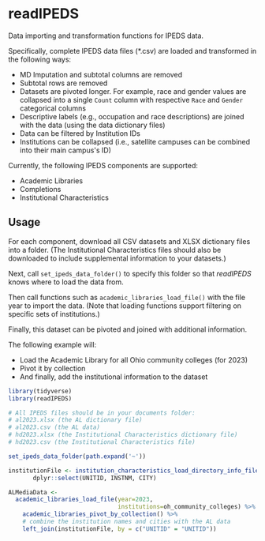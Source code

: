 # readIPEDS

Data importing and transformation functions for IPEDS data.

Specifically, complete IPEDS data files (*.csv) are loaded and transformed in the following ways:

- MD Imputation and subtotal columns are removed
- Subtotal rows are removed
- Datasets are pivoted longer. For example, race and gender
  values are collapsed into a single `Count` column with
  respective `Race` and `Gender` categorical columns
- Descriptive labels (e.g., occupation and race descriptions)
  are joined with the data (using the data dictionary files)
- Data can be filtered by Institution IDs
- Institutions can be collapsed (i.e., satellite campuses
  can be combined into their main campus's ID)
  
 Currently, the following IPEDS components are supported:
 
 - Academic Libraries
 - Completions
 - Institutional Characteristics
 
 ## Usage
 
 For each component, download all CSV datasets and XLSX dictionary files into a folder.
 (The Institutional Characteristics files should also be downloaded to include supplemental information to your datasets.)
 
 Next, call `set_ipeds_data_folder()` to specify this folder so that *readIPEDS* knows where to load the data from.
 
 Then call functions such as `academic_libraries_load_file()` with the file year to import the data.
 (Note that loading functions support filtering on specific sets of institutions.)
 
 Finally, this dataset can be pivoted and joined with additional information.
 
 The following example will:
 
 - Load the Academic Library for all Ohio community colleges (for 2023)
 - Pivot it by collection
 - And finally, add the institutional information to the dataset
 
 ```r
library(tidyverse)
library(readIPEDS)

# All IPEDS files should be in your documents folder:
# al2023.xlsx (the AL dictionary file)
# al2023.csv (the AL data)
# hd2023.xlsx (the Institutional Characteristics dictionary file)
# hd2023.csv (the Institutional Characteristics file)

set_ipeds_data_folder(path.expand('~'))

institutionFile <- institution_characteristics_load_directory_info_file() %>%
        dplyr::select(UNITID, INSTNM, CITY)
 
ALMediaData <-
   academic_libraries_load_file(year=2023,
                                institutions=oh_community_colleges) %>%
     academic_libraries_pivot_by_collection() %>%
     # combine the institution names and cities with the AL data
     left_join(institutionFile, by = c("UNITID" = "UNITID"))
 ```
 
